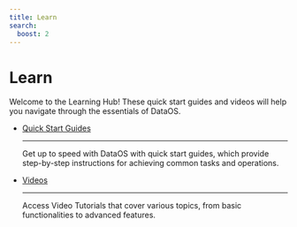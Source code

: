 ```yaml
---
title: Learn
search:
  boost: 2
---
```


# Learn

Welcome to the Learning Hub! These quick start guides and videos will help you navigate through the essentials of DataOS.

<div class= "grid cards" markdown>

-   [Quick Start Guides](/quick_guides/)

    ---
    Get up to speed with DataOS with quick start guides, which provide step-by-step instructions for achieving common tasks and operations.

-   [Videos](/videos/)
   
    ---

    Access Video Tutorials that cover various topics, from basic functionalities to advanced features.

</div>